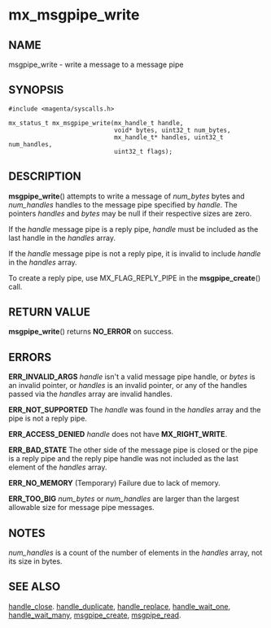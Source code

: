 # mx_msgpipe_write

## NAME

msgpipe_write - write a message to a message pipe

## SYNOPSIS

```
#include <magenta/syscalls.h>

mx_status_t mx_msgpipe_write(mx_handle_t handle,
                             void* bytes, uint32_t num_bytes,
                             mx_handle_t* handles, uint32_t num_handles,
                             uint32_t flags);
```

## DESCRIPTION

**msgpipe_write**() attempts to write a message of *num_bytes*
bytes and *num_handles* handles to the message pipe specified by
*handle*.  The pointers *handles* and *bytes* may be null if their
respective sizes are zero.

If the *handle* message pipe is a reply pipe, *handle* must be
included as the last handle in the *handles* array.

If the *handle* message pipe is not a reply pipe, it is invalid
to include *handle* in the *handles* array.

To create a reply pipe, use MX_FLAG_REPLY_PIPE in the
**msgpipe_create**() call.

## RETURN VALUE

**msgpipe_write**() returns **NO_ERROR** on success.

## ERRORS

**ERR_INVALID_ARGS**  *handle* isn't a valid message pipe handle, or
*bytes* is an invalid pointer, or *handles* is an invalid pointer,
or any of the handles passed via the *handles* array are invalid
handles.

**ERR_NOT_SUPPORTED** The *handle* was found in the *handles* array
and the pipe is not a reply pipe.

**ERR_ACCESS_DENIED**  *handle* does not have **MX_RIGHT_WRITE**.

**ERR_BAD_STATE**  The other side of the message pipe is closed or
the pipe is a reply pipe and the reply pipe handle was not included
as the last element of the *handles* array.

**ERR_NO_MEMORY**  (Temporary) Failure due to lack of memory.

**ERR_TOO_BIG**  *num_bytes* or *num_handles* are larger than the
largest allowable size for message pipe messages.

## NOTES

*num_handles* is a count of the number of elements in the *handles*
array, not its size in bytes.

## SEE ALSO

[handle_close](handle_close.md).
[handle_duplicate](handle_duplicate.md),
[handle_replace](handle_replace.md),
[handle_wait_one](handle_wait_one),
[handle_wait_many](handle_wait_many.md),
[msgpipe_create](msgpipe_create.md),
[msgpipe_read](msgpipe_read.md).
